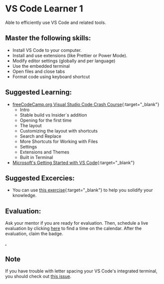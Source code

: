# VS Code Learner 1

Able to efficiently use VS Code and related tools.

## Master the following skills:

* Install VS Code to your computer.
* Install and use extensions (like Prettier or Power Mode).
* Modify editor settings (globally and per language)
* Use the embedded terminal
* Open files and close tabs
* Format code using keyboard shortcut

## Suggested Learning:

* [freeCodeCamp.org Visual Studio Code Crash Course](https://www.youtube.com/watch?v=WPqXP_kLzpo&ab_channel=freeCodeCamp.org){:target="_blank"}
  * Intro
  * Stable build vs Insider´s addition
  * Opening for the first time
  * The layout
  * Customizing the layout with shortcuts
  * Search and Replace
  * More Shortcuts for Working with Files
  * Settings
  * Extensions and Themes
  * Built in Terminal
* [Microsoft's Getting Started with VS Code](https://code.visualstudio.com/docs/introvideos/basics){:target="_blank"}

## Suggested Excercies:

* You can use [this exercise](https://docs.google.com/document/d/14CHbTdab9pN10hCuc5JvQRh4r1_zCBCymKiHMkS8Qrg/edit?usp=sharing){:target="_blank"} to help you solidify your knowledge.

## Evaluation:

Ask your mentor if you are ready for evaluation. Then, schedule a live evaluation by clicking [here](https://calendly.com/codex-academy/mastery-evaluation-first-steps?a1=VS%20Code%20Learner%201&a2=hpvFRz6yTtu2VvQPyA8LFg) to find a time on the calendar. After the evaluation, claim the badge.

[.](level-1)

## Note

If you have trouble with letter spacing your VS Code's integrated terminal, you should check out [this issue](https://github.com/microsoft/vscode/issues/35681).
